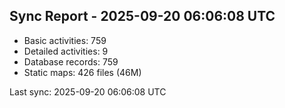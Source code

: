 ## Sync Report - 2025-09-20 06:06:08 UTC

- Basic activities: 759
- Detailed activities: 9
- Database records: 759
- Static maps: 426 files (46M)

Last sync: 2025-09-20 06:06:08 UTC
